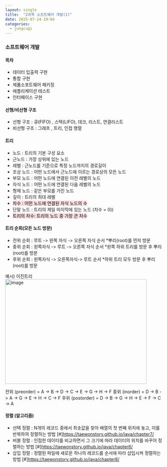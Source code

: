 ```yaml
---
layout: single
title:  "2과목 소프트웨어 개발(1)"
date: 2025-07-24-19:04 
categories:
  - jungcugi
---
```


### 소프트웨어 개발

#### 목차

- 데이터 입출력 구현
- 통합 구현
- 제품소포트웨어 패키징
- 애플리케이션 테스트
- 인터페이스 구현


#### 선형/비선형 구조

- 선형 구조 : 큐(FIFO) , 스택(LIFO), 데크, 리스트, 연결리스트
- 비선형 구조 : 그래프 , 트리, 인접 행렬

#### 트리

- 노드       : 트리의 기본 구성 요소
- 근노드     : 가장 상위에 있는 노드
- 레벨       : 근노드를 기준으로 특정 노드까지의 경로길이
- 조상 노드  : 어떤 노드에서 근노드에 이르는 경로상의 모든 노드
- 부모 노드  : 어떤 노드에 연결된 이전 레벨의 노드
- 자식 노드  : 어떤 노드에 연결된 다음 레벨의 노드
- 형제 노드  : 같은 부모를 가진 노드
- 깊이       : 트리의 최대 레벨
- <mark style='background-color: #ffdce0'> 차수       : 어떤 노드에 연결된 자식 노드의 수 </mark>  
- 단말 노드  : 트리의 제일 마지막에 있는 노드 (차수 = 0))
- <mark style='background-color: #ffdce0'> 트리의 차수: 트리의 노드 중 가장 큰 차수 </mark>

#### 트리 순회(모든 노드 방문)

- 전위 순회 : 루트     -> 왼쪽 자식 -> 오른쪽 자식 순서 *뿌리(root)를 먼저 방문
- 중위 순회 : 왼쪽자식 -> 루트      -> 오른쪽 자식 순서 *왼쪽 하위 트리를 방문 후 뿌리(root)를 방문
- 후위 순회 : 왼쪽자식 -> 오른쪽자식-> 루트        순서 *하위 트리 모두 방문 후 뿌리(root)를 방문

예시) 이진트리
<img width="450" height="333" alt="image" src="https://github.com/user-attachments/assets/f3665037-79fc-4e51-953c-de4ba0c6b4f7" />

전위 (preorder)   = A -> B -> D -> C -> E -> G -> H -> F
중위 (inorder)    = D -> B -> A -> G -> E -> H -> C -> F
후위 (postorder)  = D -> B -> G -> H -> E -> F -> C -> A

#### 정렬 (알고리즘)

- 선택 정렬 : N개의 레코드 중에서 최솟값을 찾아 배열의 첫 번째 위치에 놓고, 이를 반복하여 정렬하는 방법 [#]<https://taewonstory.github.io/java/chapter7/>
- 버블 정렬 : 인접한 데이터를 비교하면서 그 크기에 따라 데이터의 위치를 바꾸어 정렬하는 방법 [#]<https://taewonstory.github.io/java/chapter6/>
- 삽입 정렬 : 정렬된 파일에 새로운 하나의 레코드를 순서에 따라 삽입시켜 정렬하는 방법 [#]<https://taewonstory.github.io/java/chapter8/>















